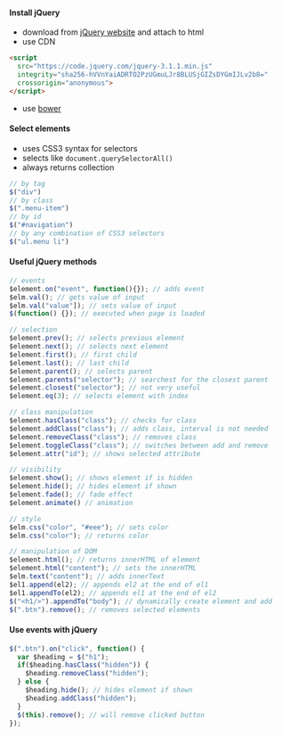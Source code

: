 #### Install jQuery
- download from [jQuery website](https://code.jquery.com/jquery/) and attach to html
- use CDN
```html
<script
  src="https://code.jquery.com/jquery-3.1.1.min.js"
  integrity="sha256-hVVnYaiADRTO2PzUGmuLJr8BLUSjGIZsDYGmIJLv2b8="
  crossorigin="anonymous">
</script>
```
- use [bower](https://bower.io/) 

#### Select elements
- uses CSS3 syntax for selectors
- selects like `document.querySelectorAll()`
- always returns collection
 
```js
// by tag
$("div")
// by class
$(".menu-item")
// by id
$("#navigation")
// by any combination of CSS3 selectors
$("ul.menu li")
```

#### Useful jQuery methods
```js
// events
$element.on("event", function(){}); // adds event
$elm.val(); // gets value of input
$elm.val("value"]); // sets value of input
$(function() {}); // executed when page is loaded

// selection
$element.prev(); // selects previous element
$element.next(); // selects next element
$element.first(); // first child
$element.last(); // last child
$element.parent(); // selects parent
$element.parents("selector"); // searchest for the closest parent 
$element.closest("selector"); // not very useful
$element.eq(3); // selects element with index

// class manipulation
$element.hasClass("class"); // checks for class
$element.addClass("class"); // adds class, interval is not needed
$element.removeClass("class"); // removes class
$element.toggleClass("class"); // switches between add and remove
$element.attr("id"); // shows selected attribute  

// visibility
$element.show(); // shows element if is hidden
$element.hide(); // hides element if shown
$element.fade(); // fade effect
$element.animate() // animation

// style
$elm.css("color", "#eee"); // sets color
$elm.css("color"); // returns color

// manipulation of DOM
$element.html(); // returns innerHTML of element
$element.html("content"); // sets the innerHTML 
$elm.text("content"); // adds innerText
$el1.append(el2); // appends el2 at the end of el1
$el1.appendTo(el2); // appends el1 at the end of el2
$("<h1/>").appendTo("body"); // dynamically create element and add
$(".btn").remove(); // removes selected elements
```

#### Use events with jQuery
```js
$(".btn").on("click", function() {
  var $heading = $("h1");
  if($heading.hasClass("hidden")) {
    $heading.removeClass("hidden");
  } else {
    $heading.hide(); // hides element if shown
    $heading.addClass("hidden");
  }
  $(this).remove(); // will remove clicked button
});
```